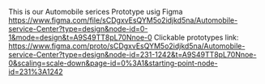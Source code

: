 This is our Automobile serices Prototype usig Figma <br>
https://www.figma.com/file/sCDgxvEsQYM5o2idjkd5na/Automobile-service-Center?type=design&node-id=0-1&mode=design&t=A9S49TT8pL70Nnoe-0
Clickable prototypes link: <br>
https://www.figma.com/proto/sCDgxvEsQYM5o2idjkd5na/Automobile-service-Center?type=design&node-id=231-1242&t=A9S49TT8pL70Nnoe-0&scaling=scale-down&page-id=0%3A1&starting-point-node-id=231%3A1242
